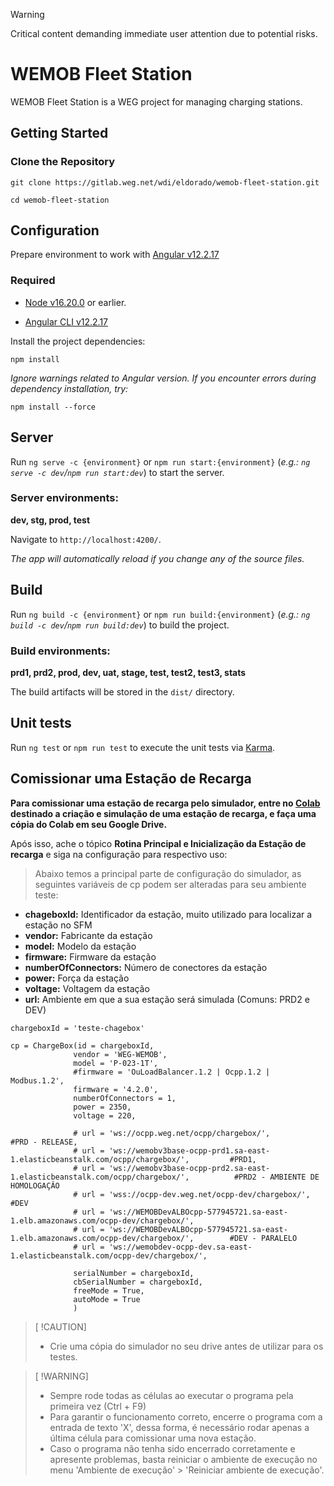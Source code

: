 
> [!WARNING]  
> Critical content demanding immediate user attention due to potential risks.

# WEMOB Fleet Station

  

WEMOB Fleet Station is a WEG project for managing charging stations.

  

## Getting Started

  

###  Clone the Repository

  

`git clone https://gitlab.weg.net/wdi/eldorado/wemob-fleet-station.git`

`cd wemob-fleet-station`

  

## Configuration

Prepare environment to work with [Angular v12.2.17](https://www.npmjs.com/package/@angular/cli/v/12.2.17)

### Required

- [Node v16.20.0](https://nodejs.org/en/blog/release/v16.20.0) or earlier.

- [Angular CLI v12.2.17](https://www.npmjs.com/package/@angular/cli/v/12.2.17)

Install the project dependencies:

`npm install`

_Ignore warnings related to Angular version. If you encounter errors during dependency installation, try:_

`npm install --force`

## Server

Run `ng serve -c {environment}` or `npm run start:{environment}` (_e.g.: `ng serve -c dev`/`npm run start:dev`_) to start the server.

### Server environments:

**dev,  stg, prod, test**

Navigate to `http://localhost:4200/`.

_The app will automatically reload if you change any of the source files._

## Build

Run `ng build -c {environment}` or `npm run build:{environment}` (_e.g.: `ng build -c dev`/`npm run build:dev`_) to build the project.

### Build environments:

**prd1, prd2, prod, dev, uat, stage, test, test2, test3, stats**

The build artifacts will be stored in the `dist/` directory.

## Unit tests

Run `ng test` or `npm run test` to execute the unit tests via [Karma](https://karma-runner.github.io).

## Comissionar uma Estação de Recarga

**Para comissionar uma estação de recarga pelo simulador, entre no [Colab](https://colab.research.google.com/drive/11KldWVq9n7QA0PgX7pj0Yi-JBo08x6A3#scrollTo=JUvVo8xPK4eQ) destinado a criação e simulação de uma estação de recarga, e faça uma cópia do Colab em seu Google Drive.**

Após isso, ache o tópico **Rotina Principal e Inicialização da Estação de recarga** e siga na configuração para respectivo uso:

> Abaixo temos a principal parte de configuração do simulador, as seguintes variáveis de cp podem ser alteradas para seu ambiente teste:

- **chageboxId:** Identificador da estação, muito utilizado para localizar a estação no SFM
- **vendor:** Fabricante da estação
- **model:** Modelo da estação
- **firmware:** Firmware da estação
- **numberOfConnectors:** Número de conectores da estação
- **power:** Força da estação
- **voltage:** Voltagem da estação
- **url:** Ambiente em que a sua estação será simulada (Comuns: PRD2 e DEV)

```
chargeboxId = 'teste-chagebox'

cp = ChargeBox(id = chargeboxId,
              vendor = 'WEG-WEMOB',
              model = 'P-023-1T',
              #firmware = 'OuLoadBalancer.1.2 | Ocpp.1.2 | Modbus.1.2',
              firmware = '4.2.0',
              numberOfConnectors = 1,
              power = 2350,
              voltage = 220,

              # url = 'ws://ocpp.weg.net/ocpp/chargebox/',                                                 #PRD - RELEASE,
              # url = 'ws://wemobv3base-ocpp-prd1.sa-east-1.elasticbeanstalk.com/ocpp/chargebox/',         #PRD1,
              # url = 'ws://wemobv3base-ocpp-prd2.sa-east-1.elasticbeanstalk.com/ocpp/chargebox/',          #PRD2 - AMBIENTE DE HOMOLOGAÇÂO
              # url = 'wss://ocpp-dev.weg.net/ocpp-dev/chargebox/',          #DEV
              # url = 'ws://WEMOBDevALBOcpp-577945721.sa-east-1.elb.amazonaws.com/ocpp-dev/chargebox/',
              # url = 'ws://WEMOBDevALBOcpp-577945721.sa-east-1.elb.amazonaws.com/ocpp-dev/chargebox/',        #DEV - PARALELO
              # url = 'ws://wemobdev-ocpp-dev.sa-east-1.elasticbeanstalk.com/ocpp-dev/chargebox/',

              serialNumber = chargeboxId,
              cbSerialNumber = chargeboxId,
              freeMode = True,
              autoMode = True
              )
 ```

> [ !CAUTION]
> - Crie uma cópia do simulador no seu drive antes de utilizar para os testes.

> [ !WARNING]
> - Sempre rode todas as células ao executar o programa pela primeira vez (Ctrl + F9)
> - Para garantir o funcionamento correto, encerre o programa com a entrada de texto 'X', dessa forma, é necessário rodar apenas a última célula para comissionar uma nova estação.
> - Caso o programa não tenha sido encerrado corretamente e apresente problemas, basta reiniciar o ambiente de execução no menu 'Ambiente de execução' > 'Reiniciar ambiente de execução'.
